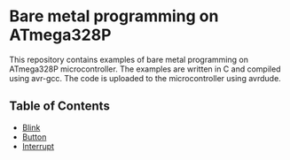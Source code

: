 # Bare metal programming on ATmega328P

This repository contains examples of bare metal programming on ATmega328P microcontroller. The examples are written in C and compiled using avr-gcc. The code is uploaded to the microcontroller using avrdude.

## Table of Contents

- [Blink](blink/README.md)
- [Button](button/README.md)
- [Interrupt](interrupt/README.md)

